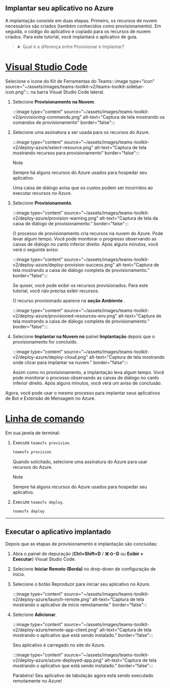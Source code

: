 ## <a name="deploy-your-app-to-azure"></a>Implantar seu aplicativo no Azure

A implantação consiste em duas etapas.  Primeiro, os recursos de nuvem necessários são criados (também conhecidos como provisionamento). Em seguida, o código do aplicativo é copiado para os recursos de nuvem criados. Para este tutorial, você implantará o aplicativo de guia.

> <details>
> <summary>Qual é a diferença entre Provisionar e Implantar?</summary>
>
> A **etapa Provision** cria recursos no Azure e Microsoft 365 para seu aplicativo, mas nenhum código (HTML, CSS, JavaScript, etc.) é copiado para os recursos. A **etapa Implantar** copia o código do aplicativo para os recursos criados durante a etapa de provisionamento. É comum implantar várias vezes sem provisionar novos recursos. Como a etapa de provisionamento pode levar algum tempo para ser concluída, ela é separada da etapa de implantação.
</details>

# <a name="visual-studio-code"></a>[Visual Studio Code](#tab/vscode)

Selecione o ícone do Kit de Ferramentas do Teams:::image type="icon" source="~/assets/images/teams-toolkit-v2/teams-toolkit-sidebar-icon.png"::: na barra Visual Studio Code lateral.

1. Selecione **Provisionamento na Nuvem**.

   :::image type="content" source="~/assets/images/teams-toolkit-v2/provisioning-commands.png" alt-text="Captura de tela mostrando os comandos de provisionamento" border="false":::

1. Selecione uma assinatura a ser usada para os recursos do Azure.

    :::image type="content" source="~/assets/images/teams-toolkit-v2/deploy-azure/select-resource.png" alt-text="Captura de tela mostrando recursos para provisionamento" border="false":::

   > [!NOTE]
   > Sempre há alguns recursos do Azure usados para hospedar seu aplicativo.

    Uma caixa de diálogo avisa que os custos podem ser incorridos ao executar recursos no Azure.

1. Selecione **Provisionamento**.

   :::image type="content" source="~/assets/images/teams-toolkit-v2/deploy-azure/provision-warning.png" alt-text="Captura de tela da caixa de diálogo de provisionamento." border="false":::

   O processo de provisionamento cria recursos na nuvem do Azure. Pode levar algum tempo. Você pode monitorar o progresso observando as caixas de diálogo no canto inferior direito. Após alguns minutos, você verá o seguinte aviso:

   :::image type="content" source="~/assets/images/teams-toolkit-v2/deploy-azure/deploy-provision-success.png" alt-text="Captura de tela mostrando a caixa de diálogo completa de provisionamento." border="false":::

    Se quiser, você pode exibir os recursos provisionados. Para este tutorial, você não precisa exibir recursos.

    O recurso provisionado aparece na **seção Ambiente** .

    :::image type="content" source="~/assets/images/teams-toolkit-v2/deploy-azure/provisioned-resources-env.png" alt-text="Captura de tela mostrando a caixa de diálogo completa de provisionamento." border="false":::

1. Selecione **Implantar na Nuvem no** painel **Implantação** depois que o provisionamento for concluído.

   :::image type="content" source="~/assets/images/teams-toolkit-v2/deploy-azure/deploy-cloud.png" alt-text="Captura de tela mostrando onde clicar para implantar na nuvem." border="false":::

   Assim como no provisionamento, a implantação leva algum tempo. Você pode monitorar o processo observando as caixas de diálogo no canto inferior direito. Após alguns minutos, você verá um aviso de conclusão.

Agora, você pode usar o mesmo processo para implantar seus aplicativos de Bot e Extensão de Mensagem no Azure.

# <a name="command-line"></a>[Linha de comando](#tab/cli)

Em sua janela de terminal:

1. Execute `teamsfx provision`.

   ``` bash
   teamsfx provision
   ```

   Quando solicitado, selecione uma assinatura do Azure para usar recursos do Azure.

   > [!NOTE]
   > Sempre há alguns recursos do Azure usados para hospedar seu aplicativo.

1. Execute `teamsfx deploy`.

   ``` bash
   teamsfx deploy
   ```

---

## <a name="run-the-deployed-app"></a>Executar o aplicativo implantado

Depois que as etapas de provisionamento e implantação são concluídas:

1. Abra o painel de depuração (**Ctrl+Shift+D** / **⌘⇧-D** ou **Exibir > Executar**) Visual Studio Code.
1. Selecione **Iniciar Remoto (Borda)** no drop-down de configuração de início.
1. Selecione o botão Reproduzir para iniciar seu aplicativo no Azure.

   :::image type="content" source="~/assets/images/teams-toolkit-v2/deploy-azure/launch-remote.png" alt-text="Captura de tela mostrando o aplicativo de início remotamente." border="false":::

1. Selecione **Adicionar**.

   :::image type="content" source="~/assets/images/teams-toolkit-v2/deploy-azure/remote-app-client.png" alt-text="Captura de tela mostrando o aplicativo que está sendo instalado." border="false":::

   Seu aplicativo é carregado no site do Azure.

   :::image type="content" source="~/assets/images/teams-toolkit-v2/deploy-azure/azure-deployed-app.png" alt-text="Captura de tela mostrando o aplicativo que está sendo instalado." border="false":::

    Parabéns! Seu aplicativo de tabulação agora está sendo executado remotamente no Azure!
